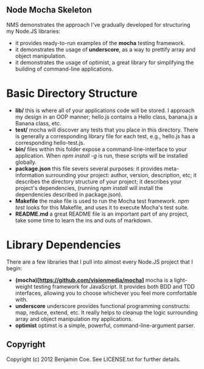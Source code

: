 Node Mocha Skeleton
-------------------

NMS demonstrates the approach I've gradually developed for structuring my Node.JS libraries:

* it provides ready-to-run examples of the __mocha__ testing framework.
* it demonstrates the usage of __underscore__, as a way to prettify array and object manipulation.
* it demonstrates the usage of optimist, a great library for simplifying the building of command-line applications.

Basic Directory Structure
=========================

* __lib/__ this is where all of your applications code will be stored. I approach my design in an OOP manner; hello.js contains a Hello class, banana.js a Banana class, etc.
* __test/__ mocha will discover any tests that you place in this directory. There is generally a corresponding library file for each test, e.g., hello.js has a corresponding hello-test.js.
* __bin/__ files within this folder expose a command-line-interface to your application. When _npm install -g_ is run, these scripts will be installed globally.
* __package.json__ this file severs several purposes: it provides meta-information surrounding your project: author, version, description, etc; it describes the directory structure of your project; it describes your project's dependencies, (running _npm install_ will install the dependencies described in package.json).
* __Makefile__ the make file is used to run the Mocha test framework. _npm test_ looks for this Makefile, and uses it to execute Mocha's test suite.
* __README.md__ a great README file is an important part of any project, take some time to learn the ins and outs of markdown.

Library Dependencies
====================

There are a few libraries that I pull into almost every Node.JS project that I begin:

* __(mocha)[https://github.com/visionmedia/mocha]__ mocha is a light-weight testing framework for JavaScript. It provides both BDD and TDD interfaces, allowing you to choose whichever you feel more comfortable with.
* __underscore__ underscore provides functional programming constructs: map, reduce, extend, etc. It really helps to cleanup the logic surrounding array and object manipulation my applications.
* __optimist__ optimst is a simple, powerful, command-line-argument parser.


Copyright
---------

Copyright (c) 2012 Benjamin Coe. See LICENSE.txt for further details.
